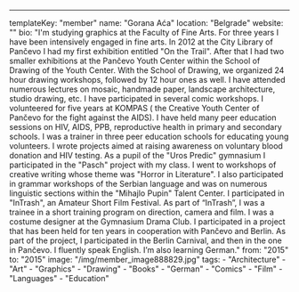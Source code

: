 ---
  templateKey: "member"
  name: "Gorana Aća"
  location: "Belgrade"
  website: ""
  bio: "I'm studying graphics at the Faculty of Fine Arts. For three years I have been intensively engaged in fine arts. In 2012 at the City Library of Pančevo I had my first exhibition entitled \"On the Trail\". After that I had two smaller exhibitions at the Pančevo Youth Center within the School of Drawing of the Youth Center. With the School of Drawing, we organized 24 hour drawing workshops, followed by 12 hour ones as well. I have attended numerous lectures on mosaic, handmade paper, landscape architecture, studio drawing, etc. I have participated in several comic workshops. I volunteered for five years at KOMPAS ( the Creative Youth Center of Pančevo for the fight against the AIDS). I have held many peer education sessions on HIV, AIDS, PPB, reproductive health in primary and secondary schools. I was a trainer in three peer education schools for educating young volunteers. I wrote projects aimed at raising awareness on voluntary blood donation and HIV testing. As a pupil of the \"Uros Predic\" gymnasium I participated in the \"Pasch\" project with my class. I went to workshops of creative writing whose theme was \"Horror in Literature\". I also participated in grammar workshops of the Serbian language and was on numerous linguistic sections within the \"Mihajlo Pupin\" Talent Center. I participated in \"InTrash\", an Amateur Short Film Festival. As part of “InTrash”, I was a trainee in a short training program on direction, camera and film. I was a costume designer at the Gymnasium Drama Club. I participated in a project that has been held for ten years in cooperation with Pančevo and Berlin. As part of the project, I participated in the Berlin Carnival, and then in the one in Pančevo. I fluently speak English. I’m also learning German."
  from: "2015"
  to: "2015"
  image: "/img/member_image888829.jpg"
  tags: 
    - "Architecture"
    - "Art"
    - "Graphics"
    - "Drawing"
    - "Books"
    - "German"
    - "Comics"
    - "Film"
    - "Languages"
    - "Education"
